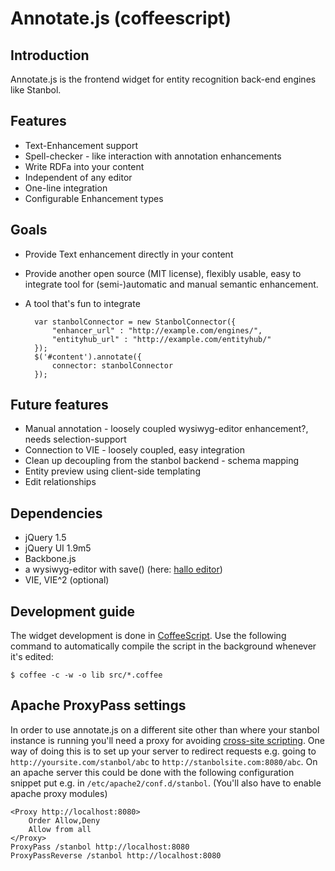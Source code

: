 # Annotate.js (coffeescript)
## Introduction
Annotate.js is the frontend widget for entity recognition back-end engines like Stanbol.

## Features

* Text-Enhancement support
* Spell-checker - like interaction with annotation enhancements
* Write RDFa into your content
* Independent of any editor
* One-line integration
* Configurable Enhancement types

## Goals

* Provide Text enhancement directly in your content
* Provide another open source (MIT license), flexibly usable, easy to integrate tool for (semi-)automatic and manual semantic enhancement.
* A tool that's fun to integrate

        var stanbolConnector = new StanbolConnector({
            "enhancer_url" : "http://example.com/engines/",
            "entityhub_url" : "http://example.com/entityhub/"
        });
        $('#content').annotate({
            connector: stanbolConnector
        });

## Future features

* Manual annotation - loosely coupled wysiwyg-editor enhancement?, needs selection-support
* Connection to VIE - loosely coupled, easy integration
* Clean up decoupling from the stanbol backend - schema mapping
* Entity preview using client-side templating
* Edit relationships

## Dependencies

* jQuery 1.5
* jQuery UI 1.9m5
* Backbone.js
* a wysiwyg-editor with save() (here: [hallo editor](https://github.com/bergie/hallo))
* VIE, VIE^2 (optional)

## Development guide
The widget development is done in [CoffeeScript](http://jashkenas.github.com/coffee-script/). Use the following command to automatically compile the script in the background whenever it's edited:

    $ coffee -c -w -o lib src/*.coffee

## Apache ProxyPass settings
In order to use annotate.js on a different site other than where your stanbol instance is running you'll need a proxy for avoiding [cross-site scripting](http://en.wikipedia.org/wiki/Cross-site_scripting). One way of doing this is to set up your server to redirect requests e.g. going to `http://yoursite.com/stanbol/abc` to `http://stanbolsite.com:8080/abc`. On an apache server this could be done with the following configuration snippet put e.g. in `/etc/apache2/conf.d/stanbol`. (You'll also have to enable apache proxy modules)

    <Proxy http://localhost:8080>
        Order Allow,Deny
        Allow from all
    </Proxy>
    ProxyPass /stanbol http://localhost:8080
    ProxyPassReverse /stanbol http://localhost:8080

